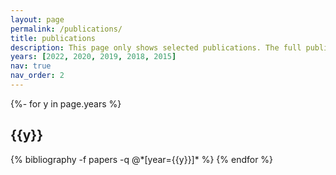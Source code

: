 ```yaml
---
layout: page
permalink: /publications/
title: publications
description: This page only shows selected publications. The full publication list is available on <a href='https://scholar.google.com/citations?user=gDCxDEsAAAAJ&hl=en'>google scholar</a>.
years: [2022, 2020, 2019, 2018, 2015]
nav: true
nav_order: 2
---
```

<!-- _pages/publications.md -->
<div class="publications">

{%- for y in page.years %}
  <h2 class="year">{{y}}</h2>
  {% bibliography -f papers -q @*[year={{y}}]* %}
{% endfor %}

</div>
